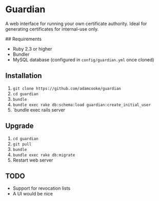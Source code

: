 # Guardian

A web interface for running your own certificate authority. Ideal for generating
certificates for internal-use only.

## Requirements

* Ruby 2.3 or higher
* Bundler
* MySQL database (configured in `config/guardian.yml` once cloned)

## Installation

1. `git clone https://github.com/adamcooke/guardian`
2. `cd guardian`
3. `bundle`
4. `bundle exec rake db:schema:load guardian:create_initial_user`
5. `bundle exec rails server

## Upgrade

1. `cd guardian`
2. `git pull`
3. `bundle`
4. `bundle exec rake db:migrate`
5. Restart web server

## TODO

* Support for revocation lists
* A UI would be nice

